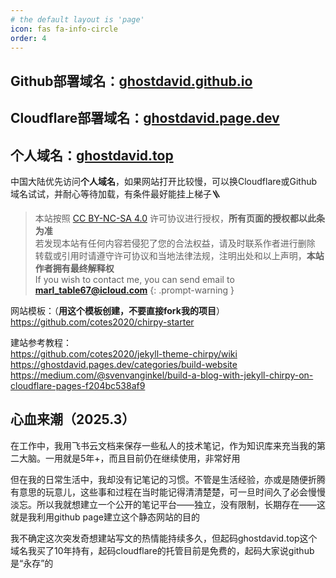 ```yaml
---
# the default layout is 'page'
icon: fas fa-info-circle
order: 4
---
```


## Github部署域名：[ghostdavid.github.io](https://ghostdavid.github.io)   
## Cloudflare部署域名：[ghostdavid.page.dev](https://ghostdavid.page.dev)   
## 个人域名：[ghostdavid.top](https://ghostdavid.top)    

中国大陆优先访问**个人域名**，如果网站打开比较慢，可以换Cloudflare或Github域名试试，并耐心等待加载，有条件最好能挂上梯子🪜

> 本站按照 [CC BY-NC-SA 4.0](https://creativecommons.org/licenses/by-nc-sa/4.0/deed.zh-hans) 许可协议进行授权，**所有页面的授权都以此条为准**  
> 若发现本站有任何内容若侵犯了您的合法权益，请及时联系作者进行删除  
> 转载或引用时请遵守许可协议和当地法律法规，注明出处和以上声明，**本站作者拥有最终解释权**    
> If you wish to contact me, you can send email to **marl_table67@icloud.com**
{: .prompt-warning }

网站模板：（**用这个模板创建，不要直接fork我的项目**）    
https://github.com/cotes2020/chirpy-starter   

建站参考教程：  
https://github.com/cotes2020/jekyll-theme-chirpy/wiki   
https://ghostdavid.pages.dev/categories/build-website   
https://medium.com/@svenvanginkel/build-a-blog-with-jekyll-chirpy-on-cloudflare-pages-f204bc538af9   


## 心血来潮（2025.3）  

在工作中，我用飞书云文档来保存一些私人的技术笔记，作为知识库来充当我的第二大脑。一用就是5年+，而且目前仍在继续使用，非常好用

但在我的日常生活中，我却没有记笔记的习惯。不管是生活经验，亦或是随便折腾有意思的玩意儿，这些事和过程在当时能记得清清楚楚，可一旦时间久了必会慢慢淡忘。所以我就想建立一个公开的笔记平台——独立，没有限制，长期存在——这就是我利用github page建立这个静态网站的目的   

我不确定这次突发奇想建站写文的热情能持续多久，但起码ghostdavid.top这个域名我买了10年持有，起码cloudflare的托管目前是免费的，起码大家说github是“永存”的   



